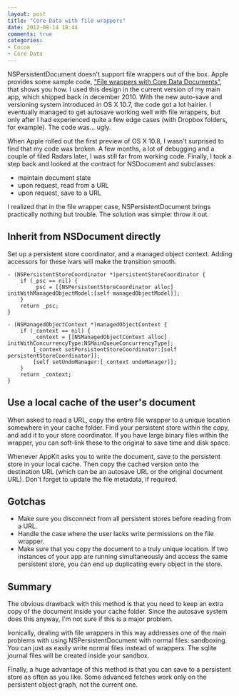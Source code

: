 ```yaml
---
layout: post
title: "Core Data with file wrappers"
date: 2012-08-14 18:44
comments: true
categories: 
- Cocoa
- Core Data
---
```

NSPersistentDocument doesn't support file wrappers out of the box. Apple provides some sample code, ["File wrappers with Core Data Documents"](http://developer.apple.com/library/mac/#samplecode/PersistentDocumentFileWrappers/Introduction/Intro.html), that shows you how. I used this design in the current version of my main app, which shipped back in december 2010.  With the new auto-save and versioning system introduced in OS X 10.7, the code got a lot hairier. I eventually managed to get autosave working well with file wrappers, but only after I had experienced quite a few edge cases (with Dropbox folders, for example). The code was… ugly.
<!-- more -->
When Apple rolled out the first preview of OS X 10.8, I wasn't surprised to find that my code was broken. A few months, a lot of debugging and a couple of filed Radars later, I was still far from working code. Finally, I took a step back and looked at the contract for NSDocument and subclasses:

* maintain document state
* upon request, read from a URL
* upon request, save to a URL

I realized that in the file wrapper case, NSPersistentDocument brings practically nothing but trouble. The solution was simple: throw it out.

Inherit from NSDocument directly
--------------------------------
Set up a persistent store coordinator, and a managed object context. Adding accessors for these ivars will make the transition smooth.

	- (NSPersistentStoreCoordinator *)persistentStoreCoordinator {
		if (_psc == nil) {
			_psc = [[NSPersistentStoreCoordinator alloc] initWithManagedObjectModel:[self managedObjectModel]];
		}
		return _psc;
	}

	- (NSManagedObjectContext *)managedObjectContext {
		if (_context == nil) {
			_context = [[NSManagedObjectContext alloc] initWithConcurrencyType:NSMainQueueConcurrencyType];
			[_context setPersistentStoreCoordinator:[self persistentStoreCoordinator]];
			[self setUndoManager:[_context undoManager]];
		}
		return _context;
	}

Use a local cache of the user's document
----------------------------------------

When asked to read a URL, copy the entire file wrapper to a unique location somewhere in your cache folder. Find your persistent store within the copy, and add it to your store coordinator. If you have large binary files within the wrapper, you can soft-link these to the original to save time and disk space. 

Whenever AppKit asks you to write the document, save to the persistent store in your local cache. Then copy the cached version onto the destination URL (which can be an autosave URL or the original document URL). Don't forget to update the file metadata, if required.

Gotchas
-------
* Make sure you disconnect from all persistent stores before reading from a URL.
* Handle the case where the user lacks write permissions on the file wrapper.
* Make sure that you copy the document to a truly unique location. If two instances of your app are running simultaneously and access the same persistent store, you can end up duplicating every object in the store.

Summary
-------
The obvious drawback with this method is that you need to keep an extra copy of the document inside your cache folder. Since the autosave system does this anyway, I'm not sure if this is a major problem.

Ironically, dealing with file wrappers in this way addresses one of the main problems with using NSPersistentDocument with normal files: sandboxing. You can just as easily write normal files instead of wrappers. The sqlite journal files will be created inside your sandbox.

Finally, a huge advantage of this method is that you can save to a persistent store as often as you like. Some advanced fetches work only on the persistent object graph, not the current one.
